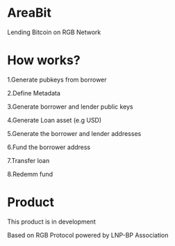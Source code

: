 # AreaBit
Lending Bitcoin on RGB Network

# How works?

1.Generate pubkeys from borrower

2.Define Metadata

3.Generate borrower and lender public keys

4.Generate Loan asset (e.g USD)

5.Generate the borrower and lender addresses

6.Fund the borrower address

7.Transfer loan

8.Redemm fund



# Product

This product is in development

Based on RGB Protocol powered by LNP-BP Association
